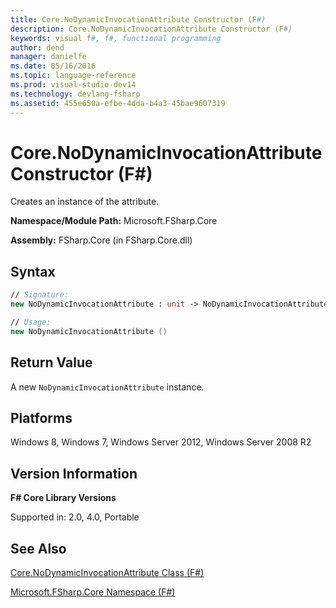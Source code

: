 ```yaml
---
title: Core.NoDynamicInvocationAttribute Constructor (F#)
description: Core.NoDynamicInvocationAttribute Constructor (F#)
keywords: visual f#, f#, functional programming
author: dend
manager: danielfe
ms.date: 05/16/2016
ms.topic: language-reference
ms.prod: visual-studio-dev14
ms.technology: devlang-fsharp
ms.assetid: 455e650a-efbe-4dda-b4a3-45bae9607319 
---
```


# Core.NoDynamicInvocationAttribute Constructor (F#)

Creates an instance of the attribute.

**Namespace/Module Path:** Microsoft.FSharp.Core

**Assembly:** FSharp.Core (in FSharp.Core.dll)


## Syntax

```fsharp
// Signature:
new NoDynamicInvocationAttribute : unit -> NoDynamicInvocationAttribute

// Usage:
new NoDynamicInvocationAttribute ()
```

## Return Value

A new `NoDynamicInvocationAttribute` instance.

## Platforms
Windows 8, Windows 7, Windows Server 2012, Windows Server 2008 R2


## Version Information
**F# Core Library Versions**

Supported in: 2.0, 4.0, Portable

## See Also
[Core.NoDynamicInvocationAttribute Class &#40;F&#35;&#41;](Core.NoDynamicInvocationAttribute-Class-%5BFSharp%5D.md)

[Microsoft.FSharp.Core Namespace &#40;F&#35;&#41;](Microsoft.FSharp.Core-Namespace-%5BFSharp%5D.md)